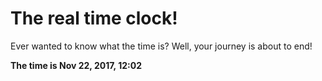 # The real time clock!

Ever wanted to know what the time is? Well, your journey is about to end!

**The time is Nov 22, 2017, 12:02**